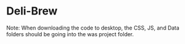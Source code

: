 # Deli-Brew

Note: When downloading the code to desktop, the CSS, JS, and Data folders should be going into the was project folder.
